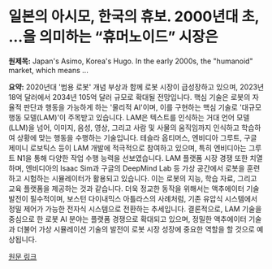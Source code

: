 # 일본의 아시모, 한국의 휴보. 2000년대 초, …을 의미하는 “휴머노이드” 시장은

**원제목:** Japan's Asimo, Korea's Hugo. In the early 2000s, the &quot;humanoid&quot; market, which means ...

**요약:** 2020년대 '범용 로봇' 개념 부상과 함께 로봇 시장이 급성장하고 있으며, 2023년 18억 달러에서 2034년 105억 달러 규모로 확대될 전망입니다.  핵심 기술은 로봇의 자율적 판단과 행동을 가능하게 하는 '물리적 AI'이며, 이를 구현하는 핵심 기술로 '대규모 행동 모델(LAM)'이 주목받고 있습니다.  LAM은 텍스트를 인식하는 거대 언어 모델(LLM)을 넘어, 이미지, 음성, 영상, 그리고 사람 및 사물의 움직임까지 인식하고 학습하여 상황에 맞는 행동을 수행하는 기술입니다. 테슬라 옵티머스, 엔비디아 그루트, 구글 제미니 로보틱스 등이 LAM 개발에 적극적으로 참여하고 있으며, 특히 엔비디아는 그루트 N1을 통해 다양한 작업 수행 능력을 선보였습니다.  LAM 플랫폼 시장 경쟁 또한 치열하며,  엔비디아의 Isaac Sim과 구글의 DeepMind Lab 등 가상 공간에서 로봇을 훈련하고 시험하는 시뮬레이터가 활용되고 있습니다. 이는 로봇의 지능, 학습 자료, 그리고 교육 플랫폼을 제공하는 것과 같습니다.  더욱 정교한 동작을 위해서는 액추에이터 기술 발전이 필수적이며, 보스턴 다이내믹스 아틀라스의 사례처럼,  기존 유압식 시스템에서 정밀 제어가 가능한 전자식 시스템으로 전환하는 추세입니다.  결론적으로, LAM 기술을 중심으로 한 로봇 AI 분야는 플랫폼 경쟁으로 확대되고 있으며,  정밀한 액추에이터 기술과 더불어  가상 시뮬레이션 기술의 발전이 로봇 시장 성장에 중요한 역할을 할 것으로 예상됩니다.

[원문 링크](https://www.mk.co.kr/en/business/11373641)
